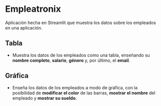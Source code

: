 # Empleatronix

Aplicación hecha en Streamlit que muestra los datos sobre los empleados en una aplicación.

## Tabla
- Muestra los datos de los empleados como una tabla, enseñando su **nombre completo**, **salario**, **género** y, por último, el **email**.

## Gráfica
- Enseña los datos de los empleados a modo de gráfica, con la posibilidad de **modificar el color** de las barras, **mostrar el nombre** del empleado y **mostrar su sueldo**. 